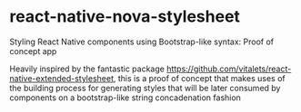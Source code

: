 # react-native-nova-stylesheet
Styling React Native components using Bootstrap-like syntax: Proof of concept app

Heavily inspired by the fantastic package https://github.com/vitalets/react-native-extended-stylesheet, this is a proof of concept that makes uses of the building process for generating styles that will be later consumed by components on a bootstrap-like string concadenation fashion
